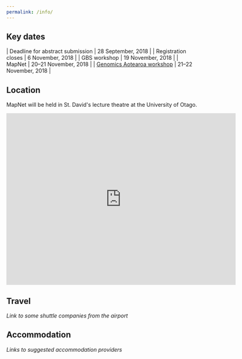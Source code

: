 ```yaml
---
permalink: /info/
---
```


<span></span>

## Key dates

| Deadline for abstract submission | 28 September, 2018 |
| Registration closes | 6 November, 2018 |
| GBS workshop | 19 November, 2018 |
| MapNet | 20–21 November, 2018 |
| [Genomics Aotearoa workshop](http://google.com) | 21–22 November, 2018 |

## Location

MapNet will be held in St. David's lecture theatre at the University of Otago.

<iframe src="https://www.google.com/maps/embed?pb=!1m18!1m12!1m3!1d2778.3931108480238!2d170.51164831632022!3d-45.86344414348154!2m3!1f0!2f0!3f0!3m2!1i1024!2i768!4f13.1!3m3!1m2!1s0xa82eac6f450fbcc3%3A0x645c3e76a79bd372!2sSt+David+Lecture+Theatre+Complex!5e0!3m2!1sen!2snz!4v1530825659251" width="600" height="450" frameborder="0" style="border:0" allowfullscreen></iframe>

## Travel

*Link to some shuttle companies from the airport*

## Accommodation

*Links to suggested accommodation providers*
